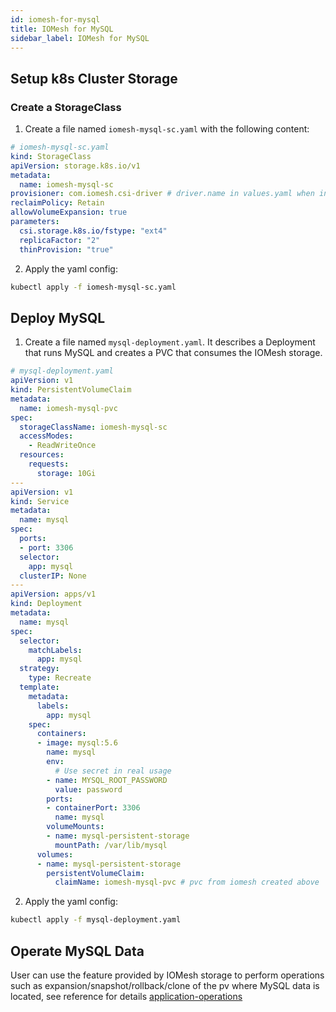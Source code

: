 ```yaml
---
id: iomesh-for-mysql
title: IOMesh for MySQL
sidebar_label: IOMesh for MySQL
---
```


## Setup k8s Cluster Storage

### Create a StorageClass

1. Create a file named `iomesh-mysql-sc.yaml` with the following content:

```yaml
# iomesh-mysql-sc.yaml
kind: StorageClass
apiVersion: storage.k8s.io/v1
metadata:
  name: iomesh-mysql-sc
provisioner: com.iomesh.csi-driver # driver.name in values.yaml when install IOMesh cluster
reclaimPolicy: Retain
allowVolumeExpansion: true
parameters:
  csi.storage.k8s.io/fstype: "ext4"
  replicaFactor: "2"
  thinProvision: "true"
```

2. Apply the yaml config:

```bash
kubectl apply -f iomesh-mysql-sc.yaml
```

## Deploy MySQL

1. Create a file named `mysql-deployment.yaml`. It describes a Deployment that runs MySQL and creates a PVC that consumes the IOMesh storage.

```yaml
# mysql-deployment.yaml
apiVersion: v1
kind: PersistentVolumeClaim
metadata:
  name: iomesh-mysql-pvc
spec:
  storageClassName: iomesh-mysql-sc
  accessModes:
    - ReadWriteOnce
  resources:
    requests:
      storage: 10Gi
---
apiVersion: v1
kind: Service
metadata:
  name: mysql
spec:
  ports:
  - port: 3306
  selector:
    app: mysql
  clusterIP: None
---
apiVersion: apps/v1
kind: Deployment
metadata:
  name: mysql
spec:
  selector:
    matchLabels:
      app: mysql
  strategy:
    type: Recreate
  template:
    metadata:
      labels:
        app: mysql
    spec:
      containers:
      - image: mysql:5.6
        name: mysql
        env:
          # Use secret in real usage
        - name: MYSQL_ROOT_PASSWORD
          value: password
        ports:
        - containerPort: 3306
          name: mysql
        volumeMounts:
        - name: mysql-persistent-storage
          mountPath: /var/lib/mysql
      volumes:
      - name: mysql-persistent-storage
        persistentVolumeClaim:
          claimName: iomesh-mysql-pvc # pvc from iomesh created above
```

2. Apply the yaml config:

```bash
kubectl apply -f mysql-deployment.yaml
```

## Operate MySQL Data

User can use the feature provided by IOMesh storage to perform operations such as expansion/snapshot/rollback/clone of the pv  where MySQL data is located, see reference for details [application-operations](http://iomesh.com/docs/storage-usage/application-operations)
